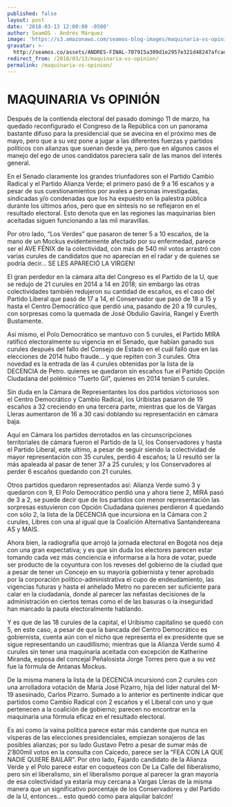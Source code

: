 ```yaml
---
published: false
layout: post
date: '2018-03-13 12:00:00 -0500'
author: SeamOS - Andrés Márquez
image: 'https://s3.amazonaws.com/seamos-blog-images/maquinaria-vs-opinion.jpeg'
gravatar: >-
  http://seamos.co/assets/ANDRES-FINAL-707915a309d1e2957e321d48247afcad3eff7bd0a4c2d2e962193fe1be6e5fa5.png
redirect_from: /2018/03/13/maquinaria-vs-opinion/
permalink: /maquinaria-vs-opinion/
---
```

# MAQUINARIA Vs OPINIÓN

Después de la contienda electoral del pasado domingo 11 de marzo, ha quedado reconfigurado el Congreso de la República con un panorama bastante difuso para la presidencial que se avecina en el próximo mes de mayo, pero que a su vez pone a jugar a las diferentes fuerzas y partidos políticos con alianzas que suenan desde ya, pero que en algunos casos el manejo del ego de unos candidatos pareciera salir de las manos del interés general.

En el Senado claramente los grandes triunfadores son el Partido Cambio Radical y el Partido Alianza Verde; el primero pasó de 9 a 16 escaños y a pesar de sus cuestionamientos por avales a personas investigadas, sindicadas y/o condenadas que los ha expuesto en la palestra pública durante los últimos años, pero que en síntesis no se reflejaron en el resultado electoral. Esto denota que en las regiones las maquinarias bien aceitadas siguen funcionando a las mil maravillas. 

Por otro lado, “Los Verdes” que pasaron de tener 5 a 10 escaños, de la mano de un Mockus evidentemente afectado por su enfermedad, parece ser el AVE FÉNIX de la colectividad, con más de 540 mil votos arrastró con varias curules de candidatos que no aparecían en el radar y de quienes se podría decir… SE LES APARECIÓ LA VIRGEN!

El gran perdedor en la cámara alta del Congreso es el Partido de la U, que se redujo de 21 curules en 2014 a 14 en 2018; sin embargo las otras colectividades también redujeron su cantidad de escaños, es el caso del Partido Liberal que pasó de 17 a 14, el Conservador que pasó de 18 a 15 y hasta el Centro Democrático que perdió una, pasando de 20 a 19 curules, con sorpresas como la quemada de José Obdulio Gaviria, Rangel y Everth Bustamente.

Así mismo, el Polo Democrático se mantuvo con 5 curules, el Partido MIRA ratificó electoralmente su vigencia en el Senado, que habían ganado sus curules después del fallo del Consejo de Estado en el cuál falló que en las elecciones de 2014 hubo fraude… y que repiten con 3 curules. Otra novedad es la entrada de las 4 curules obtenidas por la lista de la DECENCIA de Petro. quienes se quedaron sin escaños fue el Partido Opción Ciudadana del polémico “Tuerto Gil”, quienes en 2014 tenían 5 curules.  

Sin duda en la Cámara de Representantes los dos partidos victoriosos son el Centro Democrático y Cambio Radical, los Uribistas pasaron de 19 escaños a 32 creciendo en una tercera parte, mientras que los de Vargas Lleras aumentaron de 16 a 30 casi doblando su representación en cámara baja. 

Aquí en Cámara los partidos derrotados en las circunscripciones territoriales de cámara fueron el Partido de la U, los Conservadores y hasta el Partido Liberal, este ultimo, a pesar de seguir siendo la colectividad de mayor representación con 35 curules, perdió 4 escaños; la U resultó ser la más apaleada al pasar de tener 37 a 25 curules; y los Conservadores al perder 6 escaños quedando con 21 curules.

Otros partidos quedaron representados así: Alianza Verde sumó 3 y quedaron con 9, El Polo Democrático perdió una y ahora tiene 2, MIRA pasó de 3 a 2, se puede decir que de los partidos con menor representación las sorpresas estuvieron con Opción Ciudadana quienes perdieron 4 quedando con sólo 2, la lista de la DECENCIA que incursiona en la Cámara con 2 curules, Libres con una al igual que la Coalición Alternativa Santandereana AS y MAIS.

Ahora bien, la radiografía que arrojó la jornada electoral en Bogotá nos deja con una gran expectativa; y es que sin duda los electores parecen estar tomando cada vez más conciencia e informarse a la hora de votar, puede ser producto de la coyuntura con los reveses del gobierno de la ciudad que a pesar de tener un Concejo en su mayoría gobiernista y tener aprobado por la corporación político-administrativa el cupo de endeudamiento, las vigencias futuras y hasta el anhelado Metro no parecen ser suficiente para calar en la ciudadanía, donde al parecer las nefastas decisiones de la administración en ciertos temas como el de las basuras o la inseguridad han marcado la pauta electoralmente hablando.

Y es que de las 18 curules de la capital, el Uribismo capitalino se quedó con 5, en este caso, a pesar de que la bancada del Centro Democrático es gobiernista, cuenta aún con el nicho que representa el ex presidente que se sigue representando un caudillismo; mientras que la Alianza Verde sumó 4 curules sin tener una maquinaria aceitada con excepción de Katherine Miranda,  esposa del concejal Peñalosista Jorge Torres pero que a su vez fue la fórmula de Antanas Mockus.

De la misma manera la lista de la DECENCIA incursionó con 2 curules con una arrolladora votación de María José Pizarro, hija del líder natural del M-19 asesinado, Carlos Pizarro. Sumado a lo anterior es pertinente indicar que partidos como Cambio Radical con 2 escaños y el Liberal con uno y que pertenecen a la coalición de gobierno; parecen no encontrar en la maquinaria una fórmula eficaz en el resultado electoral.

Es así como la vaina política parece estar más candente que nunca en vísperas de las elecciones presidenciales, empiezan sonajeros de las posibles alianzas; por su lado Gustavo Petro a pesar de sumar más de 2’800mil votos en la consulta con Caicedo, parece ser la “FEA CON LA QUE NADIE QUIERE BAILAR”. Por otro lado, Fajardo candidato de la Alianza Verde y el Polo parece estar en coqueteos con De La Calle del lliberalismo, pero sin el liberalismo, sin el liberalismo porque al parecer la gran mayoría de esa colectividad ya estaría muy cercana a Vargas Lleras de la misma manera que un significativo porcentaje de los Conservadores y del Partido de la U, entonces… esto quedó como para alquilar balcón! 


